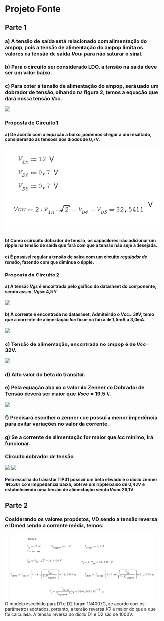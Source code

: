 # Projeto Fonte

## Parte 1

### a) A tensão de saída está relacionado com alimentação do ampop, pois a tensão de alimentação do ampop limita os valores da tensão de saída _Vout_ para não saturar o sinal.

### b) Para o circuito ser considerado LDO, a tensão na saída deve ser um valor baixo. 

### c) Para obter a tensão de alimentação do ampop, será uado um dobrador de tensão, olhando na figura 2, temos a equação que dará nossa tensão Vcc.

![](https://github.com/JoaoPedrogrb/ELN22104_2020_2/blob/main/Jo%C3%A3o%20Pedro/Projeto/Imagens/Circuito1.PNG)

### Proposta de Circuito 1
#### a) De acordo com a equação a baixo, podemos chegar a um resultado, considerando as tensões dos diodos de 0,7V.
![](https://github.com/JoaoPedrogrb/ELN22104_2020_2/blob/main/Jo%C3%A3o%20Pedro/Projeto/Imagens/Equa%C3%A7%C3%A3o%20do%20Vin12V.PNG)
#### b) Como o circuito dobrador de tensão, os capacitores irão adicionar um ripple na tensão de saída que fará com que a tensão não seje a desejada. 
#### c) É possível regular a tensão de saída com um circuito _regulador de tensão_, fazendo com que diminua o ripple.


### Proposta de Circuito 2
#### a) A tensão _Vgs_ é encontrada pelo gráfico do datasheet do componente, sendo assim, _Vgs_= 4,5 V.
![](https://github.com/JoaoPedrogrb/ELN22104_2020_2/blob/main/Jo%C3%A3o%20Pedro/Projeto/Imagens/grafico%20vgs.PNG)

#### b) A corrente é encontrada no datasheet, Admiteindo o _Vcc_= 30V, temo que a corrente de alimentação _Icc_ fique na faixa de 1,5mA a 3,0mA.
![](https://github.com/JoaoPedrogrb/ELN22104_2020_2/blob/main/Jo%C3%A3o%20Pedro/Projeto/Imagens/Icc.PNG)

### c) Tensão de alimentação, encontrada no ampop é de _Vcc_= 32V.
![](https://github.com/JoaoPedrogrb/ELN22104_2020_2/blob/main/Jo%C3%A3o%20Pedro/Projeto/Imagens/Vccal.PNG)

### d) Alto valor do beta do transitor.

### e) Pela equação abaixo o valor do Zenner do Dobrador de Tensão deverá ser maior que _Vscc_ = 19,5 V.
![](https://github.com/JoaoPedrogrb/ELN22104_2020_2/blob/main/Jo%C3%A3o%20Pedro/Projeto/Imagens/Vscc.PNG)

### f) Precisará escolher o zenner que possuí a menor impedência para evitar variações no valor da corrente.

### g) Se a corrente de alimentação for maior que _Icc_ mínimo, irá funcionar.

### Circuito dobrador de tensão
![](https://github.com/JoaoPedrogrb/ELN22104_2020_2/blob/main/Jo%C3%A3o%20Pedro/Projeto/Imagens/circ%20dobr.PNG)
![](https://github.com/JoaoPedrogrb/ELN22104_2020_2/blob/main/Jo%C3%A3o%20Pedro/Projeto/Imagens/Vripple.PNG)

#### Pela escolha do trasistor TIP31 possuir um beta elevado e o diodo zenner 1N5361 com imppedância baixa, obteve um ripple baixo de 0,43V e estabelecendo uma tensão de alimentação sendo _Vcc_= 26,1V

## Parte 2
### Cosiderando os valores propóstos, VD sendo a tensão reversa e IDmed sendo a corrente média, temos:
![](https://github.com/JoaoPedrogrb/ELN22104_2020_2/blob/main/Jo%C3%A3o%20Pedro/Projeto/Imagens/expre%C3%A7%C3%B5es.PNG)
O modelo escolhido para D1 e D2 foram 1N4007G, de acordo com os parâmetros adotados, portanto, a tensão reversa _VD_ é maior do que a que foi calculada. A tensão reversa do diodo D1 e D2 são de 1000V.
